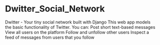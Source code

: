 # Dwitter_Social_Network
Dwitter - Your tiny social network built with Django This web app models the basic functionality of Twitter.  You can:  Post short text-based messages View all users on the platform Follow and unfollow other users Inspect a feed of messages from users that you follow
